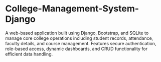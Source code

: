 # College-Management-System-Django
A web-based application built using Django, Bootstrap, and SQLite to manage core college operations including student records, attendance, faculty details, and course management. Features secure authentication, role-based access, dynamic dashboards, and CRUD functionality for efficient data handling.
